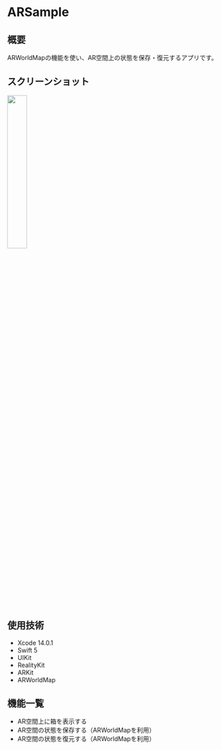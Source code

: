 #  ARSample

## 概要

ARWorldMapの機能を使い、AR空間上の状態を保存・復元するアプリです。

## スクリーンショット

<p>
<img src="https://user-images.githubusercontent.com/592846/195473099-cdce6710-bf00-44a0-8cae-5155428cceb9.PNG" width="30%" />
</p>

## 使用技術

- Xcode 14.0.1
- Swift 5
- UIKit
- RealityKit
- ARKit
- ARWorldMap

## 機能一覧

- AR空間上に箱を表示する
- AR空間の状態を保存する（ARWorldMapを利用）
- AR空間の状態を復元する（ARWorldMapを利用）
